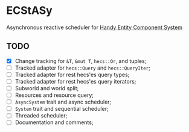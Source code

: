 # ECStASy
Asynchronous reactive scheduler for [Handy Entity Component System](https://github.com/Ralith/hecs)


## TODO
- [X] Change tracking for `&T`, `&mut T`, `hecs::Or`, and tuples;
- [ ] Tracked adapter for `hecs::Query` and `hecs::QueryIter`;
- [ ] Tracked adapter for rest hecs'es query types;
- [ ] Tracked adapter for rest hecs'es query iterators;
- [ ] Subworld and world split;
- [ ] Resources and resource query;
- [ ] `AsyncSystem` trait and async scheduler;
- [ ] `System` trait and sequential scheduler;
- [ ] Threaded scheduler;
- [ ] Documentation and comments;

